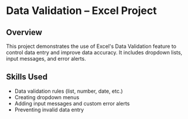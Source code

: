 # Data Validation – Excel Project

## Overview
This project demonstrates the use of Excel's Data Validation feature to control data entry and improve data accuracy. It includes dropdown lists, input messages, and error alerts.

## Skills Used
- Data validation rules (list, number, date, etc.)  
- Creating dropdown menus  
- Adding input messages and custom error alerts  
- Preventing invalid data entry


